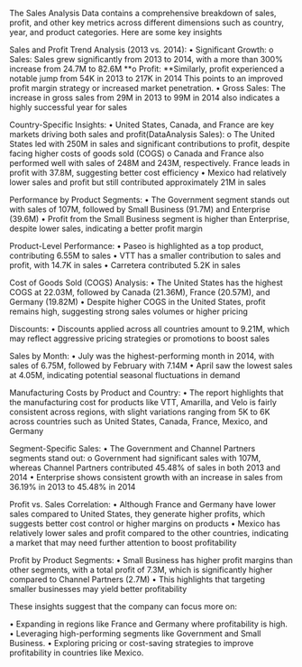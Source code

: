 The Sales Analysis Data contains a comprehensive breakdown of sales, profit, and other key metrics across different dimensions such as country, year, and product categories. Here are some key insights

Sales and Profit Trend Analysis (2013 vs. 2014): • Significant Growth: o Sales: Sales grew significantly from 2013 to 2014, with a more than 300% increase from 24.7M to 82.6M **o Profit: **Similarly, profit experienced a notable jump from 54K in 2013 to 217K in 2014 This points to an improved profit margin strategy or increased market penetration. • Gross Sales: The increase in gross sales from 29M in 2013 to 99M in 2014 also indicates a highly successful year for sales

Country-Specific Insights: • United States, Canada, and France are key markets driving both sales and profit(DataAnalysis Sales): o The United States led with 250M in sales and significant contributions to profit, despite facing higher costs of goods sold (COGS) o Canada and France also performed well with sales of 248M and 243M, respectively. France leads in profit with 37.8M, suggesting better cost efficiency • Mexico had relatively lower sales and profit but still contributed approximately 21M in sales

Performance by Product Segments: • The Government segment stands out with sales of 107M, followed by Small Business (91.7M) and Enterprise (39.6M) • Profit from the Small Business segment is higher than Enterprise, despite lower sales, indicating a better profit margin

Product-Level Performance: • Paseo is highlighted as a top product, contributing 6.55M to sales • VTT has a smaller contribution to sales and profit, with 14.7K in sales • Carretera contributed 5.2K in sales

Cost of Goods Sold (COGS) Analysis: • The United States has the highest COGS at 22.03M, followed by Canada (21.36M), France (20.57M), and Germany (19.82M) • Despite higher COGS in the United States, profit remains high, suggesting strong sales volumes or higher pricing

Discounts: • Discounts applied across all countries amount to 9.21M, which may reflect aggressive pricing strategies or promotions to boost sales

Sales by Month: • July was the highest-performing month in 2014, with sales of 6.75M, followed by February with 7.14M • April saw the lowest sales at 4.05M, indicating potential seasonal fluctuations in demand

Manufacturing Costs by Product and Country: • The report highlights that the manufacturing cost for products like VTT, Amarilla, and Velo is fairly consistent across regions, with slight variations ranging from 5K to 6K across countries such as United States, Canada, France, Mexico, and Germany

Segment-Specific Sales: • The Government and Channel Partners segments stand out: o Government had significant sales with 107M, whereas Channel Partners contributed 45.48% of sales in both 2013 and 2014 • Enterprise shows consistent growth with an increase in sales from 36.19% in 2013 to 45.48% in 2014

Profit vs. Sales Correlation: • Although France and Germany have lower sales compared to United States, they generate higher profits, which suggests better cost control or higher margins on products • Mexico has relatively lower sales and profit compared to the other countries, indicating a market that may need further attention to boost profitability

Profit by Product Segments: • Small Business has higher profit margins than other segments, with a total profit of 7.3M, which is significantly higher compared to Channel Partners (2.7M) • This highlights that targeting smaller businesses may yield better profitability

These insights suggest that the company can focus more on:

• Expanding in regions like France and Germany where profitability is high. • Leveraging high-performing segments like Government and Small Business. • Exploring pricing or cost-saving strategies to improve profitability in countries like Mexico.

